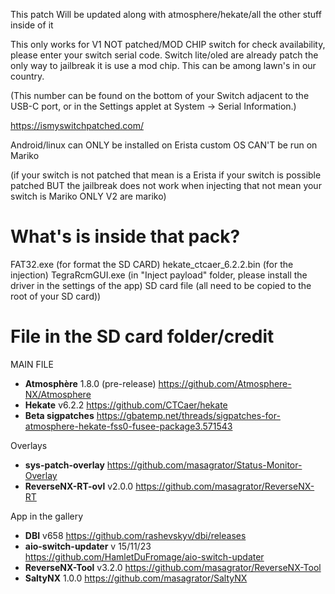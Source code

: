 This patch Will be updated along with atmosphere/hekate/all the other stuff inside of it

This only works for V1 NOT patched/MOD CHIP switch for check availability, please enter your switch serial code. Switch lite/oled are already patch the only way to jailbreak it is use a mod chip. This can be among lawn's in our country.

(This number can be found on the bottom of your Switch adjacent to the USB-C port, or in the Settings applet at System -> Serial Information.)

https://ismyswitchpatched.com/

Android/linux can ONLY be installed on Erista custom OS CAN'T be run on Mariko

(if your switch is not patched that mean is a Erista if your switch is possible patched BUT the jailbreak does not work when injecting that not mean your switch is Mariko ONLY V2 are mariko)

What's is inside that pack?
=====

FAT32.exe (for format the SD CARD)
hekate_ctcaer_6.2.2.bin (for the injection)
TegraRcmGUI.exe (in "Inject payload" folder, please install the driver in the settings of the app)
SD card file (all need to be copied to the root of your SD card))


File in the SD card folder/credit
=====

MAIN FILE 

* __Atmosphère__ 1.8.0 (pre-release) https://github.com/Atmosphere-NX/Atmosphere
* __Hekate__ v6.2.2 https://github.com/CTCaer/hekate
* __Beta sigpatches__ https://gbatemp.net/threads/sigpatches-for-atmosphere-hekate-fss0-fusee-package3.571543

Overlays

* __sys-patch-overlay__ https://github.com/masagrator/Status-Monitor-Overlay
* __ReverseNX-RT-ovl__ v2.0.0 https://github.com/masagrator/ReverseNX-RT

App in the gallery

* __DBI__ v658 https://github.com/rashevskyv/dbi/releases
* __aio-switch-updater__ v 15/11/23 https://github.com/HamletDuFromage/aio-switch-updater
* __ReverseNX-Tool__ v3.2.0 https://github.com/masagrator/ReverseNX-Tool
* __SaltyNX__ 1.0.0 https://github.com/masagrator/SaltyNX
